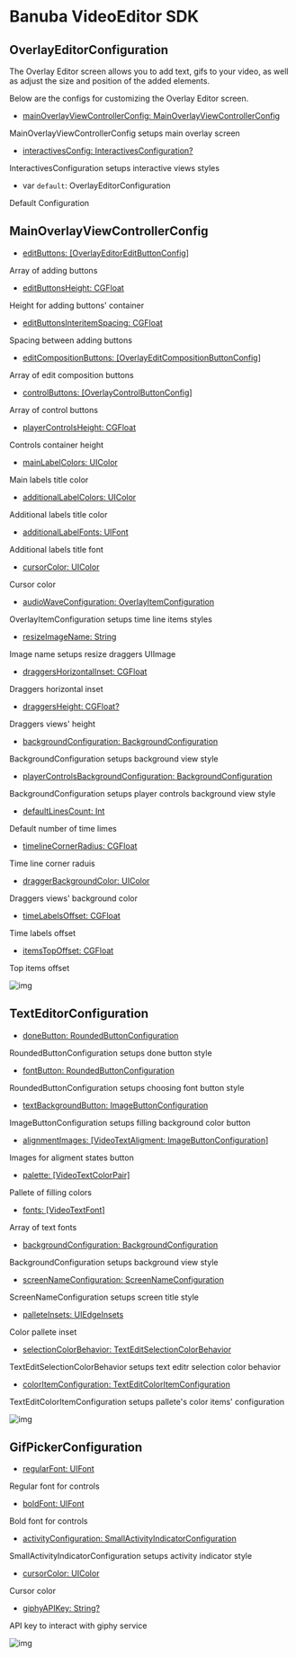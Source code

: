 # Banuba VideoEditor SDK
## OverlayEditorConfiguration

The Overlay Editor screen allows you to add text, gifs to your video, as well as adjust the size and position of the added elements.

Below are the configs for customizing the Overlay Editor screen.

- [mainOverlayViewControllerConfig: MainOverlayViewControllerConfig](/Example/Example/Extension/OverlayEditorConfiguration.swift#L10)

MainOverlayViewControllerConfig setups main overlay screen

- [interactivesConfig: InteractivesConfiguration?](/Example/Example/Extension/OverlayEditorConfiguration.swift#L11)

InteractivesConfiguration setups interactive views styles

- var `default`: OverlayEditorConfiguration

Default Configuration


## MainOverlayViewControllerConfig

- [editButtons: [OverlayEditorEditButtonConfig]](/Example/Example/Extension/OverlayEditorConfiguration.swift#L19)

Array of adding buttons

- [editButtonsHeight: CGFloat](/Example/Example/Extension/OverlayEditorConfiguration.swift#L37)

Height for adding buttons' container

- [editButtonsInteritemSpacing: CGFloat](/Example/Example/Extension/OverlayEditorConfiguration.swift#L38)

Spacing between adding buttons

- [editCompositionButtons: [OverlayEditCompositionButtonConfig]](/Example/Example/Extension/OverlayEditorConfiguration.swift#L58)

Array of edit composition buttons

- [controlButtons: [OverlayControlButtonConfig]](/Example/Example/Extension/OverlayEditorConfiguration.swift#L40)

Array of control buttons

- [playerControlsHeight: CGFloat](/Example/Example/Extension/OverlayEditorConfiguration.swift#L78)

Controls container height

- [mainLabelColors: UIColor](/Example/Example/Extension/OverlayEditorConfiguration.swift#L79)

Main labels title color

- [additionalLabelColors: UIColor](/Example/Example/Extension/OverlayEditorConfiguration.swift#L80)

Additional labels title color

- [additionalLabelFonts: UIFont](/Example/Example/Extension/OverlayEditorConfiguration.swift#L81)

Additional labels title font

- [cursorColor: UIColor](/Example/Example/Extension/OverlayEditorConfiguration.swift#L82)

Cursor color

- [audioWaveConfiguration: OverlayItemConfiguration](/Example/Example/Extension/OverlayEditorConfiguration.swift#L83)

OverlayItemConfiguration setups time line items styles

- [resizeImageName: String](/Example/Example/Extension/OverlayEditorConfiguration.swift#L84)

Image name setups resize draggers UIImage

- [draggersHorizontalInset: CGFloat](/Example/Example/Extension/OverlayEditorConfiguration.swift#L85)

Draggers horizontal inset

- [draggersHeight: CGFloat?](/Example/Example/Extension/OverlayEditorConfiguration.swift#L86)

Draggers views' height

- [backgroundConfiguration: BackgroundConfiguration](/Example/Example/Extension/OverlayEditorConfiguration.swift#L87)

BackgroundConfiguration setups background view style

- [playerControlsBackgroundConfiguration: BackgroundConfiguration](/Example/Example/Extension/OverlayEditorConfiguration.swift#L88)

BackgroundConfiguration setups player controls background view style

- [defaultLinesCount: Int](/Example/Example/Extension/OverlayEditorConfiguration.swift#L89)

Default number of time limes

- [timelineCornerRadius: CGFloat](/Example/Example/Extension/OverlayEditorConfiguration.swift#L90)

Time line corner raduis

- [draggerBackgroundColor: UIColor](/Example/Example/Extension/OverlayEditorConfiguration.swift#L91)

Draggers views' background color

- [timeLabelsOffset: CGFloat](/Example/Example/Extension/OverlayEditorConfiguration.swift#L92)

Time labels offset

- [itemsTopOffset: CGFloat](/Example/Example/Extension/OverlayEditorConfiguration.swift#L93)

Top items offset

![img](screenshots/MainOverlayScreen.png)

## TextEditorConfiguration

- [doneButton: RoundedButtonConfiguration](/Example/Example/Extension/OverlayEditorConfiguration.swift#L101)

RoundedButtonConfiguration setups done button style

- [fontButton: RoundedButtonConfiguration](/Example/Example/Extension/OverlayEditorConfiguration.swift#L102)

RoundedButtonConfiguration setups choosing font button style

- [textBackgroundButton: ImageButtonConfiguration](/Example/Example/Extension/OverlayEditorConfiguration.swift#L104)

ImageButtonConfiguration setups filling background color button

- [alignmentImages: [VideoTextAligment: ImageButtonConfiguration]](/Example/Example/Extension/OverlayEditorConfiguration.swift#L111)

Images for aligment states button

- [palette: [VideoTextColorPair]](/Example/Example/Extension/OverlayEditorConfiguration.swift#L117)

Pallete of filling colors

- [fonts: [VideoTextFont]](/Example/Example/Extension/OverlayEditorConfiguration.swift#L128)

Array of text fonts

- [backgroundConfiguration: BackgroundConfiguration](/Example/Example/Extension/OverlayEditorConfiguration.swift#L143)

BackgroundConfiguration setups background view style

- [screenNameConfiguration: ScreenNameConfiguration](/Example/Example/Extension/OverlayEditorConfiguration.swift#L144)

ScreenNameConfiguration setups screen title style

- [palleteInsets: UIEdgeInsets](/Example/Example/Extension/OverlayEditorConfiguration.swift#L145)

Color pallete inset

- [selectionColorBehavior: TextEditSelectionColorBehavior](/Example/Example/Extension/OverlayEditorConfiguration.swift#L147)

 TextEditSelectionColorBehavior setups text editr selection color behavior

- [colorItemConfiguration: TextEditColorItemConfiguration](/Example/Example/Extension/OverlayEditorConfiguration.swift#L152)

TextEditColorItemConfiguration setups pallete's color items' configuration 

![img](screenshots/TextEditorScreen.png)

## GifPickerConfiguration

- [regularFont: UIFont](/Example/Example/Extension/OverlayEditorConfiguration.swift#L162)

Regular font for controls

- [boldFont: UIFont](/Example/Example/Extension/OverlayEditorConfiguration.swift#L163)

Bold font for controls

- [activityConfiguration: SmallActivityIndicatorConfiguration](/Example/Example/Extension/OverlayEditorConfiguration.swift#L164)

SmallActivityIndicatorConfiguration setups activity indicator style

- [cursorColor: UIColor](/Example/Example/Extension/OverlayEditorConfiguration.swift#L165)

Cursor color

- [giphyAPIKey: String?](/Example/Example/Extension/OverlayEditorConfiguration.swift#L166)

API key to interact with giphy service

![img](screenshots/GifScreen.png)
